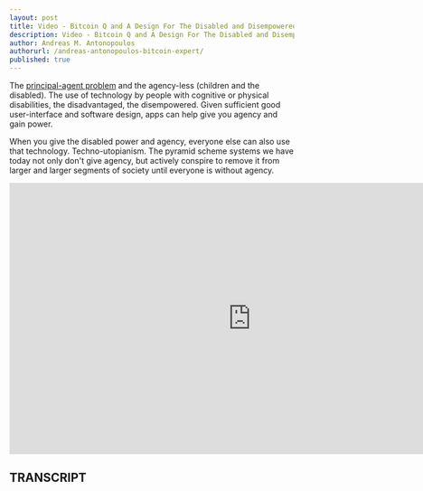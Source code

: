 ```yaml
---
layout: post
title: Video - Bitcoin Q and A Design For The Disabled and Disempowered
description: Video - Bitcoin Q and A Design For The Disabled and Disempowered
author: Andreas M. Antonopoulos
authorurl: /andreas-antonopoulos-bitcoin-expert/
published: true
---
```


<p>The <a href="/how-to-use-bitcoin-with-backpage/">principal-agent problem</a> and the agency-less (children and the disabled). The use of technology by people with cognitive or physical disabilities, the disadvantaged, the disempowered. Given sufficient good user-interface and software design, apps can help give you agency and gain power. </p>

<p>When you give the disabled power and agency, everyone else can also use that technology. Techno-utopianism. The pyramid scheme systems we have today not only don't give agency, but actively conspire to remove it from larger and larger segments of society until everyone is without agency.</p>

<center><iframe width="854" height="480" src="https://www.youtube.com/embed/VlcHyl_rPVM?list=PLPQwGV1aLnTsHvzevl9BAUlfsfwFfU7aP" frameborder="0" allowfullscreen></iframe></center>

<h2>TRANSCRIPT</h2>
